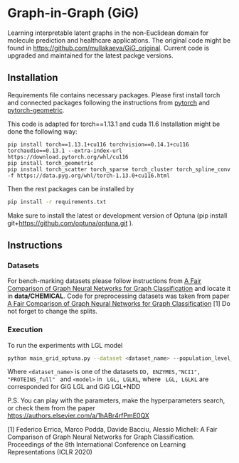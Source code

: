 # Graph-in-Graph (GiG)
Learning interpretable latent graphs in the non-Euclidean domain for molecule prediction and healthcare applications. The original code might be found in https://github.com/mullakaeva/GiG_original. Current code is upgraded and maintained for the latest packge versions. 

## Installation

Requirements file contains necessary packages. Please first install torch and connected packages following the instructions from [pytorch](https://pytorch.org/get-started/locally/) and [pytorch-geometric](https://pytorch-geometric.readthedocs.io/en/latest/notes/installation.html). 

This code is adapted for torch==1.13.1 and cuda 11.6
Installation might be done the following way:
```
pip install torch==1.13.1+cu116 torchvision==0.14.1+cu116 torchaudio==0.13.1 --extra-index-url https://download.pytorch.org/whl/cu116
pip install torch_geometric
pip install torch_scatter torch_sparse torch_cluster torch_spline_conv -f https://data.pyg.org/whl/torch-1.13.0+cu116.html
```


Then the rest packages can be installed by 
```bash
pip install -r requirements.txt
```
Make sure to install the latest or development version of Optuna (pip install git+https://github.com/optuna/optuna.git
).

## Instructions
### Datasets
For bench-marking datasets please follow instructions from [A Fair Comparison of Graph Neural Networks for Graph Classification](
https://github.com/diningphil/gnn-comparison#instructions) and locate it in **data/CHEMICAL**.
Code for preprocessing datasets was taken from paper [A Fair Comparison of Graph Neural Networks for Graph Classification](
https://github.com/diningphil/gnn-comparison#instructions) [1]
Do not forget to change the splits.

### Execution 
To run the experiments with LGL model
```bash
python main_grid_optuna.py --dataset <dataset_name> --population_level_module_type <model>
```
Where ```<dataset_name>``` is one of the datasets ```DD, ENZYMES,"NCI1", "PROTEINS_full" ```
and  ```<model>``` in ``` LGL, LGLKL```, where ``` LGL, LGLKL``` are corresponded for GiG LGL and GiG LGL+NDD

P.S. You can play with the parameters, make the hyperparameters search, or check them from the paper https://authors.elsevier.com/a/1hABr4rfPmE0QX

[1] Federico Errica, Marco Podda, Davide Bacciu, Alessio Micheli: A Fair Comparison of Graph Neural Networks for Graph Classification. Proceedings of the 8th International Conference on Learning Representations (ICLR 2020)
